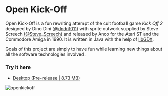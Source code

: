 # Open Kick-Off

Open Kick-Off is a fun rewriting attempt of the cult football game *Kick Off 2* designed by Dino Dini ([@dndn1011](https://twitter.com/dndn1011)) with sprite outwork supplied by Steve Screech [(@Steve_Screech)](https://twitter.com/steve_screech) and released by Anco for the Atari ST and the Commodore Amiga in 1990. It is written in Java with the help of [libGDX](https://libgdx.badlogicgames.com/).

Goals of this project are simply to have fun while learning new things about all the software technologies involved.

### Try it here 
* [Desktop (Pre-release | 8.73 MB)](https://github.com/ssenegas/kickoff/releases/download/v0.4/openkickoff-0.4.jar)

![openkickoff](https://user-images.githubusercontent.com/9662172/82729284-a0b00700-9cf6-11ea-9659-ac564e31ba87.png)
